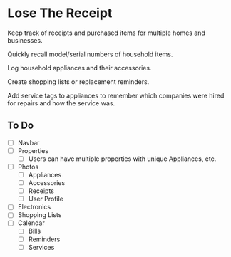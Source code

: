 # Lose The Receipt

Keep track of receipts and purchased items for multiple homes and businesses.

Quickly recall model/serial numbers of household items.

Log household appliances and their accessories.

Create shopping lists or replacement reminders.

Add service tags to appliances to remember which companies were hired for repairs and how the service was.

## To Do

- [ ] Navbar
- [ ] Properties
  - [ ] Users can have multiple properties with unique Appliances, etc.
- [ ] Photos
  - [ ] Appliances
  - [ ] Accessories
  - [ ] Receipts
  - [ ] User Profile
- [ ] Electronics
- [ ] Shopping Lists
- [ ] Calendar
  - [ ] Bills 
  - [ ] Reminders 
  - [ ] Services

